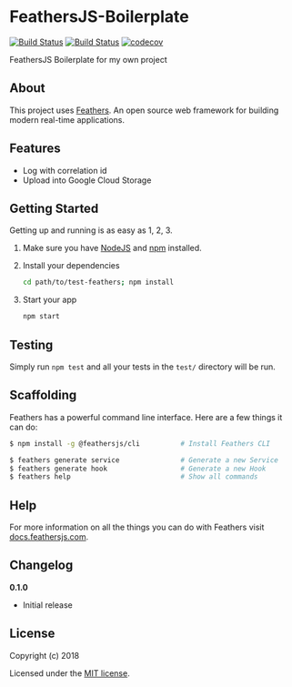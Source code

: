 # FeathersJS-Boilerplate

[![Build Status](https://travis-ci.org/bervProject/FeathersJS-Boilerplate.svg?branch=master)](https://travis-ci.org/bervProject/FeathersJS-Boilerplate)
[![Build Status](https://dev.azure.com/berviantoleo/FeathersJS%20Boilerplate/_apis/build/status/bervProject.FeathersJS-Boilerplate?branchName=master)](https://dev.azure.com/berviantoleo/FeathersJS%20Boilerplate/_build/latest?definitionId=2&branchName=master)
[![codecov](https://codecov.io/gh/bervProject/FeathersJS-Boilerplate/branch/master/graph/badge.svg)](https://codecov.io/gh/bervProject/FeathersJS-Boilerplate)

FeathersJS Boilerplate for my own project

## About

This project uses [Feathers](http://feathersjs.com). An open source web framework for building modern real-time applications.

## Features

* Log with correlation id
* Upload into Google Cloud Storage

## Getting Started

Getting up and running is as easy as 1, 2, 3.

1. Make sure you have [NodeJS](https://nodejs.org/) and [npm](https://www.npmjs.com/) installed.
2. Install your dependencies

    ```bash
    cd path/to/test-feathers; npm install
    ```

3. Start your app

    ```bash
    npm start
    ```

## Testing

Simply run `npm test` and all your tests in the `test/` directory will be run.

## Scaffolding

Feathers has a powerful command line interface. Here are a few things it can do:

```bash
$ npm install -g @feathersjs/cli          # Install Feathers CLI

$ feathers generate service               # Generate a new Service
$ feathers generate hook                  # Generate a new Hook
$ feathers help                           # Show all commands
```

## Help

For more information on all the things you can do with Feathers visit [docs.feathersjs.com](http://docs.feathersjs.com).

## Changelog

__0.1.0__

- Initial release

## License

Copyright (c) 2018

Licensed under the [MIT license](LICENSE).
